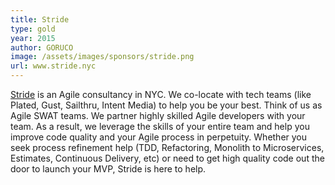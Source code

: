 ```yaml
---
title: Stride
type: gold
year: 2015
author: GORUCO
image: /assets/images/sponsors/stride.png
url: www.stride.nyc
---
```


[Stride](www.stride.nyc) is an Agile consultancy in NYC. We co-locate with tech teams (like Plated, Gust, Sailthru, Intent Media) to help you be your best. Think of us as Agile SWAT teams. We partner highly skilled Agile developers with your team. As a result, we leverage the skills of your entire team and help you improve code quality and your Agile process in perpetuity. Whether you seek process refinement help  (TDD, Refactoring, Monolith to Microservices, Estimates, Continuous Delivery, etc) or need to get high quality code out the door to launch your MVP,  Stride is here to help.

